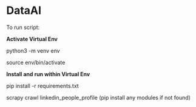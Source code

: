 # DataAI

To run script:

**Activate Virtual Env**

python3 -m venv env

source env/bin/activate

**Install and run within Virtual Env**

pip install -r requirements.txt

scrapy crawl linkedin_people_profile
(pip install any modules if not found)
